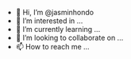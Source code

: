 - 👋 Hi, I’m @jasminhondo
- 👀 I’m interested in ...
- 🌱 I’m currently learning ...
- 💞️ I’m looking to collaborate on ...
- 📫 How to reach me ...

<!---
jasminhondo/jasminhondo is a ✨ special ✨ repository because its `README.md` (this file) appears on your GitHub profile.
You can click the Preview link to take a look at your changes.
--->
